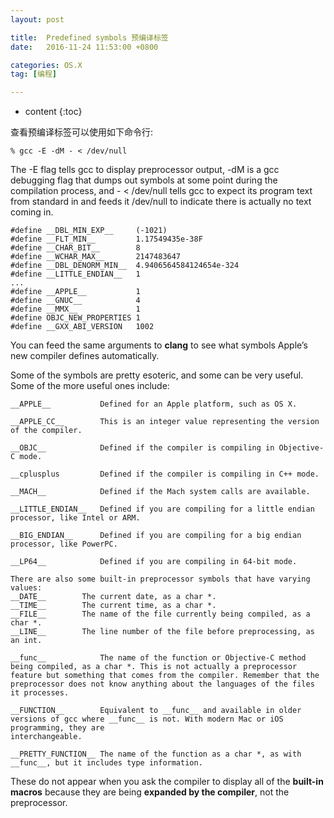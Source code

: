 ```yaml
---
layout: post

title:  Predefined symbols 预编译标签
date:   2016-11-24 11:53:00 +0800

categories: OS.X
tag: [编程]

---
```


* content
{:toc}



查看预编译标签可以使用如下命令行:

	% gcc -E -dM - < /dev/null

The -E flag tells gcc to display preprocessor output, -dM is a gcc debugging flag that dumps out symbols at some point during the compilation process, and - < /dev/null tells gcc to expect its program text from standard in and feeds it /dev/null to indicate there is actually no text coming in.

    #define __DBL_MIN_EXP__ 	(-1021)
    #define __FLT_MIN__ 		1.17549435e-38F
    #define __CHAR_BIT__ 		8
    #define __WCHAR_MAX__ 		2147483647
    #define __DBL_DENORM_MIN__ 	4.9406564584124654e-324
    #define __LITTLE_ENDIAN__ 	1
    ...
    #define __APPLE__ 			1
    #define __GNUC__ 			4
    #define __MMX__ 			1
    #define OBJC_NEW_PROPERTIES 1
    #define __GXX_ABI_VERSION 	1002


You can feed the same arguments to **clang** to see what symbols Apple’s new compiler defines automatically.

Some of the symbols are pretty esoteric, and some can be very useful. Some of the more useful ones include:

    __APPLE__ 			Defined for an Apple platform, such as OS X.

    __APPLE_CC__ 		This is an integer value representing the version of the compiler.

    __OBJC__ 			Defined if the compiler is compiling in Objective-C mode.

    __cplusplus 		Defined if the compiler is compiling in C++ mode.

    __MACH__ 			Defined if the Mach system calls are available.

    __LITTLE_ENDIAN__ 	Defined if you are compiling for a little endian processor, like Intel or ARM.

    __BIG_ENDIAN__ 		Defined if you are compiling for a big endian processor, like PowerPC.

    __LP64__ 			Defined if you are compiling in 64-bit mode.

    There are also some built-in preprocessor symbols that have varying values:
    __DATE__ 		The current date, as a char *.
    __TIME__ 		The current time, as a char *.
    __FILE__ 		The name of the file currently being compiled, as a char *.
    __LINE__ 		The line number of the file before preprocessing, as an int.

    __func__ 			The name of the function or Objective-C method being compiled, as a char *. This is not actually a preprocessor feature but something that comes from the compiler. Remember that the preprocessor does not know anything about the languages of the files it processes.

    __FUNCTION__ 		Equivalent to __func__ and available in older versions of gcc where __func__ is not. With modern Mac or iOS programming, they are
    interchangeable.

    __PRETTY_FUNCTION__ The name of the function as a char *, as with __func__, but it includes type information.



These do not appear when you ask the compiler to display all of the **built-in macros** because they are being **expanded by the compiler**, not the preprocessor. 